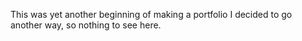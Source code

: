 This was yet another beginning of making a portfolio I decided to go another way, so nothing to see here.
